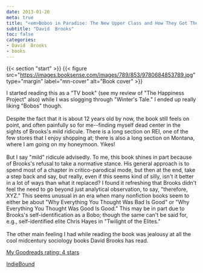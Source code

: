 ```yaml
---
date: 2013-01-20
meta: true
title: "<em>Bobos in Paradise: The New Upper Class and How They Got There</em>"
subtitle: "David  Brooks"
toc: false
categories:
- David  Brooks
- books
---
```


{{< section "start" >}}
{{< figure src="https://images.booksense.com/images/789/853/9780684853789.jpg" type="margin" label="mn-cover" alt="Book cover" >}}

I started reading this as a "TV book" (see my review of "The Happiness Project" also) while I was slogging through "Winter's Tale." I ended up really liking "Bobos" though.<br /><br />Despite the fact that it is about 12 years old by now, the book still feels on point, and often painfully so for me--finding myself dead center in the sights of Brooks's mild ridicule. There is a long section on REI, one of the few stores that I enjoy shopping at; there is also a long section on Montana, where I am going on my honeymoon. Yikes!<br /><br />But I say "mild" ridicule advisedly. To me, this book shines in part because of Brooks's refusal to take a normative stance. His general approach is to spend most of a chapter in critico-parodical mode, but then at the end, take a step back and say, but really, even if this seems kind of silly, isn't it better in a lot of ways than what it replaced? I found it refreshing that Brooks didn't feel the need to go beyond just analytical observation, to say, "therefore, XYZ." This seems unusual in an era when many nonfiction books seem to either be about "Why Everything You Thought Was Bad Is Good" or "Why Everything You Thought Was Good Is Good." This may be in part due to Brooks's self-identification as a Bobo; though the same can't be said for, e.g., self-identified elite Chris Hayes in "Twilight of the Elites."<br /><br />The other main feeling I had while reading the book was jealousy at all the cool midcentury sociology books David Brooks has read.

[My Goodreads rating: 4 stars](https://www.goodreads.com/review/show/492783757)  

[IndieBound](https://www.indiebound.org/book/9780684853789)
